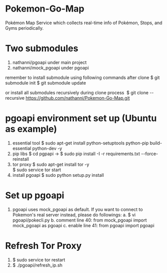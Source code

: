 # Pokemon-Go-Map
Pokémon Map Service which collects real-time info of Pokémon, Stops, and Gyms periodically.

# Two submodules
  1. nathanni/pgoapi under main project
  2. nathanni/mock_pgoapi under pgoapi
  
  remember to install submodule using following commands after clone
  $ git submodule init
  $ git submodule update
  
  or install all submodules recursively during clone process
  $ git clone --recursive https://github.com/nathanni/Pokemon-Go-Map.git
  
  
# pgoapi environment set up (Ubuntu as example)
  1. essential tool
      $ sudo apt-get install python-setuptools python-pip build-essential python-dev -y
  2. pip libs
      $ cd pgpapi -> $ sudo pip install -I -r requirements.txt --force-reinstall 
  3. tor proxy
      $ sudo apt-get install tor -y  
      $ sudo service tor start
  4. install pgoapi
      $ sudo python setup.py install
      
# Set up pgoapi
  1. pgoapi uses mock_pgoapi as default. If you want to connect to Pokemon's real server instead, please do followings:
      a. $ vi pgoapi/pokecli.py
      b. comment line 40: from mock_pgoapi import mock_pgoapi as pgoapi
      c. enable line 41: from pgoapi import pgoapi
      
# Refresh Tor Proxy
  1. $ sudo service tor restart
  2. $ ./pgoapi/refresh_ip.sh

  
